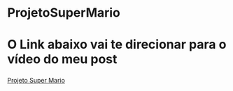# ProjetoSuperMario

<h1>O Link abaixo vai te direcionar para o vídeo do meu post</h1>

###

[Projeto Super Mario](https://www.linkedin.com/embed/feed/update/urn:li:ugcPost:6965443052207288320)
